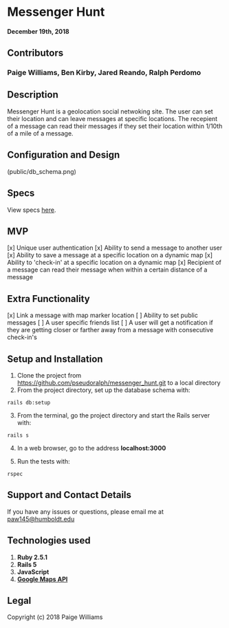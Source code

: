 # Messenger Hunt

#### December 19th, 2018

## Contributors

### Paige Williams, Ben Kirby, Jared Reando, Ralph Perdomo  

## Description

Messenger Hunt is a geolocation social netwoking site. The user can set their location and can leave messages at specific locations. The recepient of a message can read their messages if they set their location within 1/10th of a mile of a message.

## Configuration and Design

(public/db_schema.png)

## Specs  

View specs [here](https://github.com/paigewilliams/providore-website/tree/master/spec/models).

## MVP

 [x] Unique user authentication
 [x] Ability to send a message to another user
 [x] Ability to save a message at a specific location on a dynamic map
 [x] Ability to 'check-in' at a specific location on a dynamic map
 [x] Recipient of a message can read their message when within a certain distance of a message

## Extra Functionality
 [x] Link a message with map marker location
 [ ] Ability to set public messages
 [ ] A user specific friends list
 [ ] A user will get a notification if they are getting closer or farther away from a message with consecutive check-in's


## Setup and Installation

1. Clone the project from https://github.com/pseudoralph/messenger_hunt.git to a local directory
2. From the project directory, set up the database schema with:
 ```console
rails db:setup
```

3. From the terminal, go the project directory and start the Rails server with:
```console
rails s
```
4. In a web browser, go to the address **localhost:3000**

5. Run the tests with:
```console
rspec
```

## Support and Contact Details

If you have any issues or questions, please email me at paw145@humboldt.edu

## Technologies used

1. **Ruby 2.5.1**
2. **Rails 5**
3. **JavaScript**
4. [**Google Maps API**](https://developers.google.com/maps/documentation/javascript/tutorial)

## Legal

Copyright (c) 2018 Paige Williams
